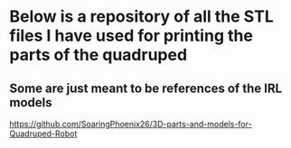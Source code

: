 # Below is a repository of all the STL files I have used for printing the parts of the quadruped

## Some are just meant to be references of the IRL models
https://github.com/SoaringPhoenix26/3D-parts-and-models-for-Quadruped-Robot
